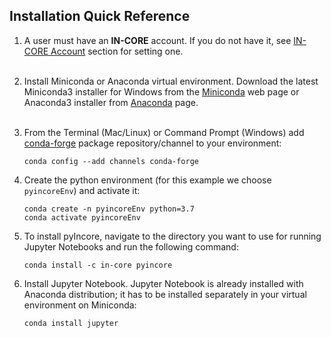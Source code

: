 ## Installation Quick Reference


1. A user must have an **IN-CORE** account. If you do not have it, see [IN-CORE Account](account) section for setting one.
    <br />
    <br />
2. Install Miniconda or Anaconda virtual environment. Download the latest Miniconda3 installer for Windows from 
    the [Miniconda](https://docs.conda.io/en/latest/miniconda.html) web page or Anaconda3 installer from [Anaconda](https://www.anaconda.com/distribution/) page. 
    <br />
    <br />
3. From the Terminal (Mac/Linux) or Command Prompt (Windows) add [conda-forge](https://conda-forge.org/) package repository/channel to your environment:
    ```
    conda config --add channels conda-forge
    ```
   
4. Create the python environment (for this example we choose `pyincoreEnv`) and activate it:
    ```
    conda create -n pyincoreEnv python=3.7
    conda activate pyincoreEnv
    ```
  
5. To install pyIncore, navigate to the directory you want to use for running Jupyter Notebooks and run the following command:
    ```
    conda install -c in-core pyincore
    ```
6. Install Jupyter Notebook. Jupyter Notebook is already installed with Anaconda distribution; it has to be installed separately in your virtual environment on Miniconda:
    ```
    conda install jupyter
    ```
